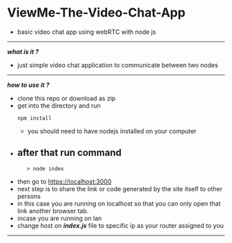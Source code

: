 
# ViewMe-The-Video-Chat-App
- basic video chat app using webRTC with node js
----
***what is it ?***
 - just simple video chat application to communicate between two nodes
----
***how to use it ?***
 - clone this repo or download as zip
 - get into the directory and run 
    ``` 
    npm install
    ```
    - you should need to have nodejs installed on your computer
- after that run command
    - 
    ```
       > node index
    ```
- then go to 
   [https://localhost:3000](https://localhost:3000)
- next step is to share the link or code generated by the site itself to other persons
- in this case you are running on localhost so that you can only open that link another browser tab.
- incase you are running on lan 
 - change host on ***index.js*** file to     specific ip as your router assigned to you
----
